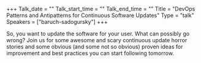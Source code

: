 +++
Talk_date = ""
Talk_start_time = ""
Talk_end_time = ""
Title = "DevOps Patterns and Antipatterns for Continuous Software Updates"
Type = "talk"
Speakers = ["baruch-sadogursky"]
+++

So, you want to update the software for your user. What can possibly go wrong? Join us for some awesome and scary continuous update horror stories and some obvious (and some not so obvious) proven ideas for improvement and best practices you can start following tomorrow.
